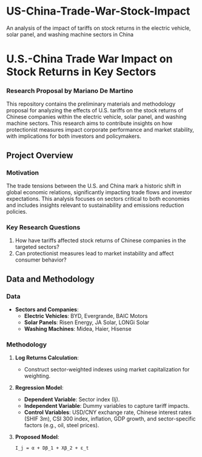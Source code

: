 # US-China-Trade-War-Stock-Impact
An analysis of the impact of tariffs on stock returns in the electric vehicle, solar panel, and washing machine sectors in China
# U.S.-China Trade War Impact on Stock Returns in Key Sectors

### Research Proposal by Mariano De Martino

This repository contains the preliminary materials and methodology proposal for analyzing the effects of U.S. tariffs on the stock returns of Chinese companies within the electric vehicle, solar panel, and washing machine sectors. This research aims to contribute insights on how protectionist measures impact corporate performance and market stability, with implications for both investors and policymakers.

## Project Overview

### Motivation
The trade tensions between the U.S. and China mark a historic shift in global economic relations, significantly impacting trade flows and investor expectations. This analysis focuses on sectors critical to both economies and includes insights relevant to sustainability and emissions reduction policies.

### Key Research Questions
1. How have tariffs affected stock returns of Chinese companies in the targeted sectors?
2. Can protectionist measures lead to market instability and affect consumer behavior?

## Data and Methodology

### Data
- **Sectors and Companies**:
   - **Electric Vehicles**: BYD, Evergrande, BAIC Motors
   - **Solar Panels**: Risen Energy, JA Solar, LONGi Solar
   - **Washing Machines**: Midea, Haier, Hisense

### Methodology
1. **Log Returns Calculation**:
   - Construct sector-weighted indexes using market capitalization for weighting.
   
2. **Regression Model**:
   - **Dependent Variable**: Sector index (Ij).
   - **Independent Variable**: Dummy variables to capture tariff impacts.
   - **Control Variables**: USD/CNY exchange rate, Chinese interest rates (SHIF 3m), CSI 300 index, inflation, GDP growth, and sector-specific factors (e.g., oil, steel prices).

3. **Proposed Model**:
   ```markdown
   I_j = α + Dβ_1 + Xβ_2 + ε_t
